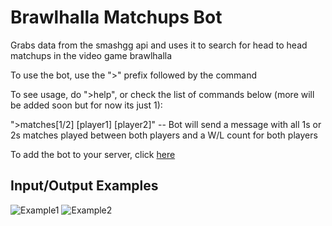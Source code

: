 # Brawlhalla Matchups Bot

Grabs data from the smashgg api and uses it to search for head to head matchups in the video game brawlhalla

To use the bot, use the ">" prefix followed by the command

To see usage, do ">help", or check the list of commands below (more will be added soon but for now its just 1):

">matches[1/2] [player1] [player2]" -- Bot will send a message with all 1s or 2s matches played between both players and a W/L count for both players

To add the bot to your server, click [here](https://discordapp.com/api/oauth2/authorize?client_id=427911652340531200&permissions=2048&scope=bot)


## Input/Output Examples

![Example1](https://i.imgur.com/lsL0gBy.png)
![Example2](https://i.imgur.com/vtHw8l9.png)
